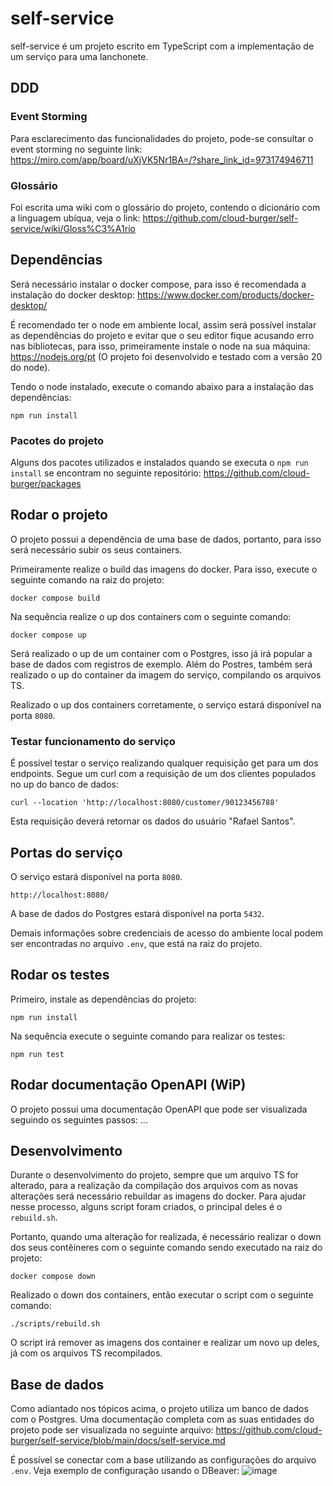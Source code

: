 # self-service
self-service é um projeto escrito em TypeScript com a implementação de um serviço para uma lanchonete.
## DDD
### Event Storming
Para esclarecimento das funcionalidades do projeto, pode-se consultar o event storming no seguinte link: https://miro.com/app/board/uXjVK5Nr1BA=/?share_link_id=973174946711 

### Glossário
Foi escrita uma wiki com o glossário do projeto, contendo o dicionário com a linguagem ubíqua, veja o link: https://github.com/cloud-burger/self-service/wiki/Gloss%C3%A1rio

## Dependências
Será necessário instalar o docker compose, para isso é recomendada a instalação do docker desktop: https://www.docker.com/products/docker-desktop/

É recomendado ter o node em ambiente local, assim será possível instalar as dependências do projeto e evitar que o seu editor fique acusando erro nas bibliotecas, para isso, primeiramente instale o node na sua máquina: https://nodejs.org/pt (O projeto foi desenvolvido e testado com a versão 20 do node).

Tendo o node instalado, execute o comando abaixo para a instalação das dependências: 
```
npm run install
```

### Pacotes do projeto
Alguns dos pacotes utilizados e instalados quando se executa o `npm run install` se encontram no seguinte repositório: https://github.com/cloud-burger/packages

## Rodar o projeto
O projeto possui a dependência de uma base de dados, portanto, para isso será necessário subir os seus containers. 

Primeiramente realize o build das imagens do docker. Para isso, execute o seguinte comando na raiz do projeto:
```
docker compose build
```
Na sequência realize o up dos containers com o seguinte comando: 
```
docker compose up
```
Será realizado o up de um container com o Postgres, isso já irá popular a base de dados com registros de exemplo.
Além do Postres, também será realizado o up do container da imagem do serviço, compilando os arquivos TS. 

Realizado o up dos containers corretamente, o serviço estará disponível na porta `8080`.

### Testar funcionamento do serviço
É possível testar o serviço realizando qualquer requisição get para um dos endpoints.
Segue um curl com a requisição de um dos clientes populados no up do banco de dados:
```
curl --location 'http://localhost:8080/customer/90123456788'
```
Esta requisição deverá retornar os dados do usuário "Rafael Santos".

## Portas do serviço
O serviço estará disponível na porta `8080`.
```
http://localhost:8080/
```

A base de dados do Postgres estará disponível na porta `5432`.

Demais informações sobre credenciais de acesso do ambiente local podem ser encontradas no arquivo `.env`, que está na raiz do projeto.

## Rodar os testes 
Primeiro, instale as dependências do projeto:
```
npm run install
```
Na sequência execute o seguinte comando para realizar os testes:
```
npm run test
```

## Rodar documentação OpenAPI (WiP)
O projeto possui uma documentação OpenAPI que pode ser visualizada seguindo os seguintes passos:
...

## Desenvolvimento
Durante o desenvolvimento do projeto, sempre que um arquivo TS for alterado, para a realização da compilação dos arquivos com as novas alterações será necessário rebuildar as imagens do docker. Para ajudar nesse processo, alguns script foram criados, o principal deles é o `rebuild.sh`.

Portanto, quando uma alteração for realizada, é necessário realizar o down dos seus contêineres com o seguinte comando sendo executado na raiz do projeto: 
```
docker compose down
```

Realizado o down dos containers, então executar o script com o seguinte comando: 
```
./scripts/rebuild.sh
```

O script irá remover as imagens dos container e realizar um novo up deles, já com os arquivos TS recompilados. 

## Base de dados
Como adiantado nos tópicos acima, o projeto utiliza um banco de dados com o Postgres. Uma documentação completa com as suas entidades do projeto pode ser visualizada no seguinte arquivo: https://github.com/cloud-burger/self-service/blob/main/docs/self-service.md

É possível se conectar com a base utilizando as configurações do arquivo `.env`. Veja exemplo de configuração usando o DBeaver:
![image](https://github.com/user-attachments/assets/ca5a231e-4609-4f35-bbc4-c28fef4eba19)
